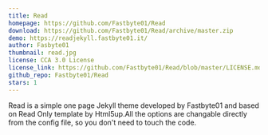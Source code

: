 ```yaml
---
title: Read
homepage: https://github.com/Fastbyte01/Read
download: https://github.com/Fastbyte01/Read/archive/master.zip
demo: https://readjekyll.fastbyte01.it/
author: Fasbyte01
thumbnail: read.jpg
license: CCA 3.0 License
license_link: https://github.com/Fastbyte01/Read/blob/master/LICENSE.md
github_repo: Fastbyte01/Read
stars: 1
---
```

Read is a simple one page Jekyll theme developed by Fastbyte01 and based on Read Only template by Html5up.All the options are changable directly from the config file, so you don't need to touch the code.
